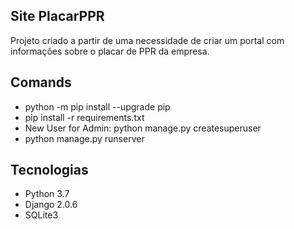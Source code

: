 ## Site PlacarPPR

Projeto criado a partir de uma necessidade de criar um portal com informações sobre o placar de PPR da empresa.

## Comands
* python -m pip install --upgrade pip
* pip install -r requirements.txt
* New User for Admin: python manage.py createsuperuser
* python manage.py runserver

## Tecnologias
* Python 3.7
* Django 2.0.6
* SQLite3
